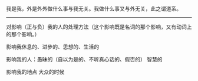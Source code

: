 我是我，外是外外做什么事与我无关。我做什么事又与外无关，此之谓道系。
___
对影响（正与负）我的人的处理方法（这个影响既是名词的那个影响，又有动词上的那个影响。）

影响我休息的、进步的、思想的、生活的

影响我的人：愚昧的（自以为是的、不听真心话的、假否的） 智慧的

影响我的地点 大众的时候